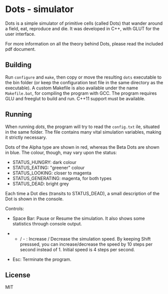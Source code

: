# Dots - simulator

Dots is a simple simulator of primitive cells (called Dots) that wander around a field, eat, reproduce and die. It was developed in C++, with GLUT for the user interface.

For more information on all the theory behind Dots, please read
the included pdf document.

## Building

Run `configure` and `make`, then copy or move the resulting `dots` executable to the bin folder (or keep the configuration text file in the same directory as the executable). A custom Makefile is also available under the name `Makefile.bat`, for compiling the program with GCC.
The program requires GLU and freeglut to build and run. C++11 support must be available.

## Running

When running *dots*, the program will try to read the `config.txt` ile, situated in the same folder. The file contains many vital simulation variables, making it strictly necessary.

Dots of the Alpha type are shown in red, whereas the Beta
Dots are shown in blue. The colour, though, may vary upon the status:
- STATUS_HUNGRY: dark colour
- STATUS_EATING: "greener" colour
- STATUS_LOOKING: closer to magenta
- STATUS_GENERATING: magenta, for both types
- STATUS_DEAD: bright grey

Each time a Dot dies (transits to STATUS_DEAD), a small description
of the Dot is shown in the console.

Controls:

+ Space Bar: Pause or Resume the simulation.
It also shows some statistics through console output.

+ + / - : Increase / Decrease the simulation speed. By keeping
Shift presssed, you can increase/decrease the speed by 10
steps per second instead of 1. Initial speed is 4 steps per second.

+ Esc: Terminate the program.

## License

MIT

